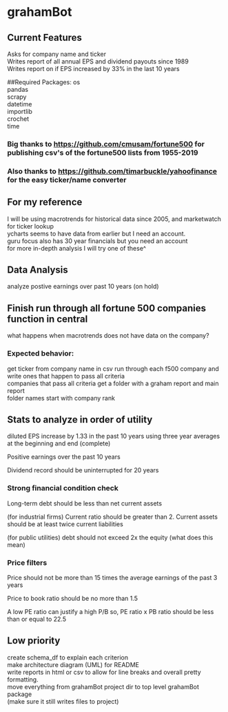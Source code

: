 # grahamBot
## Current Features
Asks for company name and ticker <br>
Writes report of all annual EPS and dividend payouts since 1989 <br>
Writes report on if EPS increased by 33% in the last 10 years <br>

##Required Packages:
os<br>
pandas<br>
scrapy<br>
datetime<br>
importlib<br>
crochet <br>
time<br>

### Big thanks to https://github.com/cmusam/fortune500 for publishing csv's of the fortune500 lists from 1955-2019
### Also thanks to https://github.com/timarbuckle/yahoofinance for the easy ticker/name converter

## For my reference
I will be using macrotrends for historical data since 2005, and marketwatch for ticker lookup <br>
ycharts seems to have data from earlier but I need an account. <br/>
guru focus also has 30 year financials but you need an account <br/>
for more in-depth analysis I will try one of these^ <br/>

## Data Analysis
analyze postive earnings over past 10 years (on hold)

## Finish run through all fortune 500 companies function in central
what happens when macrotrends does not have data on the company?
### Expected behavior: 
get ticker from company name in csv
run through each f500 company and write ones that happen to pass all criteria <br>
companies that pass all criteria get a folder with a graham report and main report <br>
folder names start with company rank


## Stats to analyze in order of utility
diluted EPS increase by 1.33 in the past 10 years using three year averages at the beginning and end (complete)

Positive earnings over the past 10 years

Dividend record should be uninterrupted for 20 years 
### Strong financial condition check
Long-term debt should be less than net current assets

(for industrial firms) Current ratio should be greater than 2. Current assets should be at least twice current liabilities

(for public utilities) debt should not exceed 2x the equity (what does this mean)
### Price filters
Price should not be more than 15 times the average earnings of the past 3 years 

Price to book ratio should be no more than 1.5

A low PE ratio can justify a high P/B so, PE ratio x PB ratio should be less than or equal to 22.5

## Low priority
create schema_df to explain each criterion<br>
make architecture diagram (UML) for README<br>
write reports in html or csv to allow for line breaks and overall pretty formatting.<br>
move everything from grahamBot project dir to top level grahamBot package<br>
(make sure it still writes files to project)